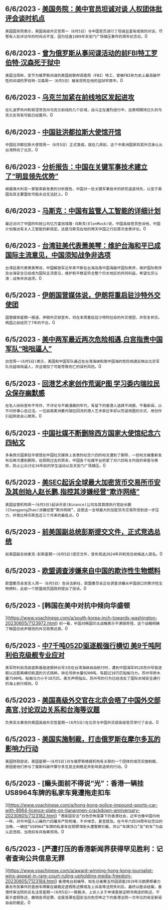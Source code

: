 
  ## 6/6/2023 - [美国务院：美中官员坦诚对谈 人权团体批评会谈时机点](https://www.voachinese.com/a/us-chinese-officials-talk-20230606/7124655.html)
 ```美国国务院表示，美国高级外交官周一（6月5日）与中国官员进行了坦诚且富有成效的对谈，尽管有人批评访华的时间点不宜，因为恰逢1989年天安门广场镇压事件的周年纪念日。```0
  ## 6/6/2023 - [曾为俄罗斯从事间谍活动的前FBI特工罗伯特·汉森死于狱中](https://www.voachinese.com/a/robert-hanssen-fbi-agent-who-spied-for-russia-found-dead-in-prison-20230606/7124613.html)
 ```美国当局称，变节为俄罗斯间谍的美国前联邦调查局（FBI）特工、曾被FBI称为史上最具破坏性的间谍的罗伯特·汉森周一（6月5日）被发现死在他的监狱牢房中。```0
  ## 6/6/2023 - [乌克兰加紧在前线地区发起进攻](https://www.voachinese.com/a/latest-in-ukraine-ukraine-intensifies-attacks-along-border-lines-20230605/7124563.html)
 ```在扎波罗热州和顿涅茨克州乌克兰前线的几个区域，战斗正在激烈进行中，这表明期待已久的乌克兰反攻有可能已经展开。```0
  ## 6/6/2023 - [中国驻洪都拉斯大使馆开馆](https://www.voachinese.com/a/china-inaugurates-embassy-in-honduras-20230605/7124550.html)
 ```中国驻洪都拉斯大使馆周一（6月5日）正式落成。就在几周前，这个中美洲国家将其外交承认从台湾转向了北京。```0
  ## 6/6/2023 - [分析报告：中国在关键军事技术建立了“明显领先优势”](https://www.voachinese.com/a/china-establishing-commanding-lead-with-key-military-technologies-20230605/7124174.html)
 ```根据澳大利亚一家智库新发表的分析报告，中国对一些关键军事技术的研究遥遥领先，以至于美国及其主要盟友可能永远无法赶上。```0
  ## 6/6/2023 - [马斯克：中国有监管人工智能的详细计划](https://www.voachinese.com/a/musk-says-china-detailed-plans-to-regulate-ai-20230605/7124528.html)
 ```最近访问了中国的科技公司亿万富翁埃隆·马斯克(ElonMusk)说，中国高级官员告诉他，中国计划推出有关人工智能的新规定。这是马斯克在他的两天中国之行后首次发表评论。```0
  ## 6/6/2023 - [台湾驻美代表萧美琴：维护台海和平已成国际主流意见，中国须知战争非选项](https://www.voachinese.com/a/taiwan-top-diplomat-in-us-urged-china-about-war-not-being-an-option-in-taiwan-strait-20230605/7124199.html)
 ```台湾驻美代表萧美琴说，中国解放军近年来不断在台海及南中国海破坏国际秩序，维护国际秩序及台海安全已经成为国际主流意见，维护和平稳定符合整个印太地区的共同利益，希望北京认清：战争并非选项。```0
  ## 6/5/2023 - [伊朗国营媒体说，伊朗将重启驻沙特外交使团](https://www.voachinese.com/a/iran-to-reopen-embassy-to-saudi-20230605/7124177.html)
 ```国营媒体星期一报道，伊朗外交部宣布，将在本周重启驻沙特阿拉伯的外交使团，并恢复邦交。两国之前经历了7年的不合。```0
  ## 6/5/2023 - [美中两军最近两次危险相遇,白宫指责中国军队“咄咄逼人”](https://www.voachinese.com/a/after-dangerous-encounters-us-accuses-china-of-military-aggressiveness-20230605/7124131.html)
 ```白宫周一(6月5日)表示，美国和中国军队最近在台湾海峡和南中国海的危险相遇反映出北京军队日益咄咄逼人，并且增加了可能导致伤亡的误判风险。```0
  ## 6/5/2023 - [回港艺术家创作荒诞P图 学习委内瑞拉民众保存幽默感](https://www.voachinese.com/a/hk-artist-urges-fellow-hongkongers-to-learn-a-sense-of-humor-like-venezuelans-20230605/7123803.html)
 ```在名人纷纷宣布不写作、不评论与不画漫画的年代，有留下的香港人选择不阅报、不看新闻，以不问世事心态过活。一位由南美洲委内瑞拉回流的港人艺术家近年却以荒诞改图的方式，用创作引起网民会心微笑。```0
  ## 6/5/2023 - [中国社媒不断删除西方国家大使馆纪念六四帖文](https://www.voachinese.com/a/china-internet-tiananmen-censorship-20230605/7124108.html)
 ```多条西方国家驻华使馆在中国社交媒体上发表的纪念六四的帖文遭到了删除，一些帖文被重新发布后再次遭到删除。在刚刚过去的周末，中国各个社媒平台抓紧了对六四有关内容的审查与移除，防止公众讨论34年前的学生运动以及天安门广场镇压。```0
  ## 6/5/2023 - [美SEC起诉全球最大加密货币交易所币安及其创始人赵长鹏,指控其涉嫌经营“欺诈网络”](https://www.voachinese.com/a/us-sues-binance-and-founder-zhao-over-web-of-deception-20230605/7124008.html)
 ```美国监管机构周一(6月5日)起诉币安(Binance)公司及其首席执行官赵长鹏(ChangpengZhao)涉嫌经营“欺诈网络”，这使这一全球最大的加密货币交易所受到进一步压力，并使比特币跌至近三个月来的最低点。```0
  ## 6/5/2023 - [前美国副总统彭斯提交文件，正式竞选总统](https://www.voachinese.com/a/former-us-vp-mike-pence-to-run-for-president-20230605/7124049.html)
 ```前美国副总统麦克·彭斯星期一(6月5日)提交文件，宣布竞选2024年共和党总统候选人提名。```0
  ## 6/5/2023 - [欧盟调查涉嫌来自中国的欺诈性生物燃料](https://www.voachinese.com/a/eu-probes-alleged-fraudulent-biofuel-from-china-20230605/7123934.html)
 ```欧盟委员会发言人周一（6月5日）告诉法新社，欧盟委员会正在调查涉嫌从中国进口的欺诈性生物燃料，此前一个欧盟成员国政府提出了投诉。```0
  ## 6/5/2023 - [韩国在美中对抗中倾向华盛顿

](https://www.voachinese.com/a/south-korea-inch-towards-washington-20230605/7123972.html)
 ```初一看，中国对韩国印太战略表示不满很奇怪，这个战略明确了韩国总统尹锡悦的外交政策远景。```0
  ## 6/5/2023 - [中7千吨052D驱逐舰强行横切  美9千吨阿利伯克级舰专业应对](https://www.voachinese.com/a/chinese-052d-destroyer-cuts-off-u-s-arleigh-burke-class-destroyer-uss-chung-hoon-in-taiwan-strait-20230606/7123945.html)
 ```美军阿利伯克级宙斯盾驱逐舰钟云号3日在台湾海峡自由航行时，遭到中国海军052D苏州号驱逐舰以近距离横切航道的方式挑衅。钟云号排水量9200吨，有超过10万匹船舶马力。苏州号排水量7500吨，船舶马力小于10万匹。美方声明指出，苏州号的行为已经违反了国际水域安全通行的海上航行规则。```0
  ## 6/5/2023 - [美国高级外交官在北京会晤了中国外交部高官,讨论双边关系和台海等议题](https://www.voachinese.com/a/us-china-beijing-diplomats-meeting-20230605/7123946.html)
 ```负责亚太事务的美国高级外交官星期一(6月5日)在北京与中国外交部高级官员举行了会谈。```0
  ## 6/5/2023 - [美国实施制裁，打击俄罗斯在摩尔多瓦的影响力行动](https://www.voachinese.com/a/us-sanctions-target-russian-influence-campaign-in-moldova-20230605/7123818.html)
 ```美国财政部说，美国星期一(6月5日)对与俄罗斯情报机构有关联的一个团体的成员实施制裁，原因是他们参与了莫斯科破坏摩尔多瓦民主制稳定并影响其选举的行动。```0
  ## 6/5/2023 - [癞头面前不得说“光”：香港一辆挂US8964车牌的私家车竟遭拖走扣车 

](https://www.voachinese.com/a/hong-kong-police-impound-sports-car-with-8964-licence-plate-on-tiananmen-crackdown-anniversary-20230605/7123182.html)
 ```“港版国安法”白色恐怖笼罩下的香港社会，近年也像中国内地一样，对令中国人心痛的六四屠杀严防死堵，不许悼念，甚至提及。在今年六四34周年纪念日的当晚，一辆挂“US8964”车牌的私家车在铜锣湾街头遭警察拦截，并以“车牌浮凸”及“刹车”为由认定违规，当场扣车并拖离现场。```0
  ## 6/5/2023 - [严遭打压的香港新闻界获得罕见胜利：记者查询公共信息无罪

](https://www.voachinese.com/a/award-winning-hong-kong-journalist-wins-appeal-in-rare-court-ruling-upholding-media-freedom-20230605/7123184.html)
 ```香港电台前编导、知名记者蔡玉玲因调查2019年元朗黑帮暴力袭击市民事件的查册车牌案在被裁定虚假陈述罪成及上诉高等法院失利后，最终以胜诉结案。香港终审法院的五名法官星期一(6月5日)一致裁决，上诉人关于申请查册证明书用途的陈述，不属于虚假陈述，撤销各项定罪。这是笼罩在国安法白色恐怖之下的香港法院一次罕见的肯定新闻自由的裁定。```0